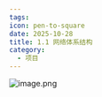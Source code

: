 ```yaml
---
tags:
icon: pen-to-square
date: 2025-10-28
title: 1.1 网络体系结构
category:
  - 项目
---
```

![image.png](https://cdn.jsdelivr.net/gh/fakeppa/blog-img/20251028204546.png)

